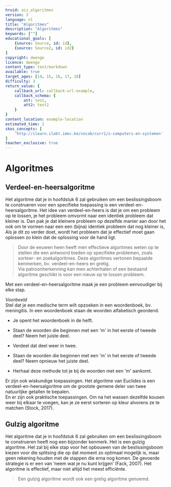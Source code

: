 ```yaml
---
hruid: aiz_algoritmes
version: 3
language: nl
title: "Algoritmes"
description: "Algoritmes"
keywords: [""]
educational_goals: [
    {source: Source, id: id}, 
    {source: Source2, id: id2}
]
copyright: dwengo
licence: dwengo
content_type: text/markdown
available: true
target_ages: [14, 15, 16, 17, 18]
difficulty: 3
return_value: {
    callback_url: callback-url-example,
    callback_schema: {
        att: test,
        att2: test2
    }
}
content_location: example-location
estimated_time: 1
skos_concepts: [
    'http://ilearn.ilabt.imec.be/vocab/curr1/s-computers-en-systemen'
]
teacher_exclusive: true
---
```

# Algoritmes
## Verdeel-en-heersalgoritme

Het algoritme dat je in hoofdstuk 6 zal gebruiken om een beslissingsboom te construeren voor een specifieke toepassing is een verdeel-en-heersalgoritme. Het idee van verdeel-en-heers is dat je om een probleem op te lossen, je het probleem omvormt naar een identiek probleem dat kleiner is. Dan pak je dat kleinere probleem op dezelfde manier aan door het ook om te vormen naar een een (bijna) identiek probleem dat nog kleiner is, Als je dit zo verder doet, wordt het probleem dat je effectief moet gaan oplossen zo klein dat de oplossing voor de hand ligt. 

> Door de eeuwen heen heeft men effectieve algoritmes weten op te stellen die een antwoord bieden op specifieke problemen, zoals sorteer- en zoekalgoritmes. Deze algoritmes vertonen bepaalde kenmerken, bv. verdeel-en-heers en gretig.<br>Via patroonherkenning kan men achterhalen of een bestaand algoritme geschikt is voor een nieuw op te lossen probleem.

Met een verdeel-en-heersalgoritme maak je een probleem eenvoudiger bij elke stap. 

*Voorbeeld*<br> 
Stel dat je een medische term wilt opzoeken in een woordenboek, bv. meningitis. In een woordenboek staan de woorden alfabetisch geordend. 

<ul><li>Je opent het woordenboek in de helft.</li></ul> 
<ul><li>Staan de woorden die beginnen met een 'm' in het eerste of tweede deel? Neem het juiste deel.</li></ul> 
<ul><li>Verdeel dat deel weer in twee.</li></ul> 
<ul><li>Staan de woorden die beginnen met een 'm' in het eerste of tweede deel? Neem opnieuw het juiste deel.</li></ul> 
<ul><li>Herhaal deze methode tot je bij de woorden met een 'm' aankomt.</li></ul> 

Er zijn ook wiskundige toepassingen. Het algoritme van Euclides is een verdeel-en-heersalgoritme om de grootste gemene deler van twee natuurlijke getallen te bepalen.<br> 
En er zijn ook praktische toepassingen. Om na het wassen dezelfde kousen weer bij elkaar te voegen, kan je ze eerst sorteren op kleur alvorens ze te matchen (Stock, 2017).

## Gulzig algoritme
Het algoritme dat je in hoofdstuk 6 zal gebruiken om een beslissingsboom te construeren heeft nog een bijzonder kenmerk. Het is een gulzig algoritme. Het zal bij elke stap voor het opbouwen van de beslissingsboom kiezen voor die splitsing die op dat moment zo optimaal mogelijk is, maar geen rekening houden met de stappen die erna nog komen. De gevoerde strategie is er een van ‘neem wat je nu kunt krijgen’ (Fack, 2007). Het algoritme is effectief, maar niet altijd het meest efficiënte. 

> Een gulzig algoritme wordt ook een gretig algoritme genoemd.

